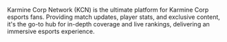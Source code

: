 Karmine Corp Network (KCN) is the ultimate platform for Karmine Corp esports fans. Providing match updates, player stats, and exclusive content, it's the go-to hub for in-depth coverage and live rankings, delivering an immersive esports experience.

